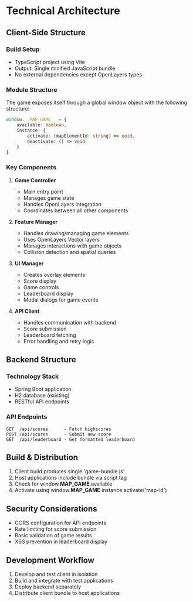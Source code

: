 # Technical Architecture

## Client-Side Structure

### Build Setup

- TypeScript project using Vite
- Output: Single minified JavaScript bundle
- No external dependencies except OpenLayers types

### Module Structure

The game exposes itself through a global window object with the following structure:

```typescript
window.__MAP_GAME__ = {
    available: boolean,
    instance: {
        activate: (mapElementId: string) => void,
        deactivate: () => void
    }
}
```

### Key Components

1. **Game Controller**

   - Main entry point
   - Manages game state
   - Handles OpenLayers integration
   - Coordinates between all other components

2. **Feature Manager**

   - Handles drawing/managing game elements
   - Uses OpenLayers Vector layers
   - Manages interactions with game objects
   - Collision detection and spatial queries

3. **UI Manager**

   - Creates overlay elements
   - Score display
   - Game controls
   - Leaderboard display
   - Modal dialogs for game events

4. **API Client**
   - Handles communication with backend
   - Score submission
   - Leaderboard fetching
   - Error handling and retry logic

## Backend Structure

### Technology Stack

- Spring Boot application
- H2 database (existing)
- RESTful API endpoints

### API Endpoints

    GET  /api/scores      - Fetch highscores
    POST /api/scores      - Submit new score
    GET  /api/leaderboard - Get formatted leaderboard

## Build & Distribution

1. Client build produces single 'game-bundle.js'
2. Host applications include bundle via script tag
3. Check for window.**MAP_GAME**.available
4. Activate using window.**MAP_GAME**.instance.activate('map-id')

## Security Considerations

- CORS configuration for API endpoints
- Rate limiting for score submission
- Basic validation of game results
- XSS prevention in leaderboard display

## Development Workflow

1. Develop and test client in isolation
2. Build and integrate with test applications
3. Deploy backend separately
4. Distribute client bundle to host applications
